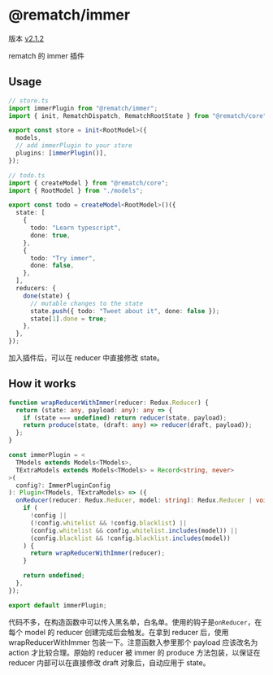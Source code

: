 # @rematch/immer

版本 [v2.1.2](https://github.com/rematch/rematch/tree/%40rematch/immer%402.1.2)

rematch 的 immer 插件

## Usage

```ts
// store.ts
import immerPlugin from "@rematch/immer";
import { init, RematchDispatch, RematchRootState } from "@rematch/core";

export const store = init<RootModel>({
  models,
  // add immerPlugin to your store
  plugins: [immerPlugin()],
});

// todo.ts
import { createModel } from "@rematch/core";
import { RootModel } from "./models";

export const todo = createModel<RootModel>()({
  state: [
    {
      todo: "Learn typescript",
      done: true,
    },
    {
      todo: "Try immer",
      done: false,
    },
  ],
  reducers: {
    done(state) {
      // mutable changes to the state
      state.push({ todo: "Tweet about it", done: false });
      state[1].done = true;
    },
  },
});
```

加入插件后，可以在 reducer 中直接修改 state。

## How it works

```ts
function wrapReducerWithImmer(reducer: Redux.Reducer) {
  return (state: any, payload: any): any => {
    if (state === undefined) return reducer(state, payload);
    return produce(state, (draft: any) => reducer(draft, payload));
  };
}

const immerPlugin = <
  TModels extends Models<TModels>,
  TExtraModels extends Models<TModels> = Record<string, never>
>(
  config?: ImmerPluginConfig
): Plugin<TModels, TExtraModels> => ({
  onReducer(reducer: Redux.Reducer, model: string): Redux.Reducer | void {
    if (
      !config ||
      (!config.whitelist && !config.blacklist) ||
      (config.whitelist && config.whitelist.includes(model)) ||
      (config.blacklist && !config.blacklist.includes(model))
    ) {
      return wrapReducerWithImmer(reducer);
    }

    return undefined;
  },
});

export default immerPlugin;
```

代码不多，在构造函数中可以传入黑名单，白名单。使用的钩子是`onReducer`，在每个 model 的 reducer 创建完成后会触发。在拿到 reducer 后，使用 wrapReducerWithImmer 包装一下。注意函数入参里那个 payload 应该改名为 action 才比较合理。原始的 reducer 被 immer 的 produce 方法包装，以保证在 reducer 内部可以在直接修改 draft 对象后，自动应用于 state。
